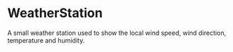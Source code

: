 # WeatherStation
A small weather station used to show the local wind speed, wind direction, temperature and humidity.
